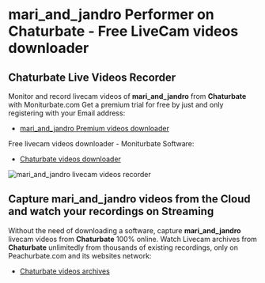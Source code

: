 # mari_and_jandro Performer on Chaturbate - Free LiveCam videos downloader

## Chaturbate Live Videos Recorder

Monitor and record livecam videos of **mari_and_jandro** from **Chaturbate** with Moniturbate.com
Get a premium trial for free by just and only registering with your Email address:
* [mari_and_jandro Premium videos downloader](https://moniturbate.com/request-demo-licence-key.html)

Free livecam videos downloader - Moniturbate Software:
* [Chaturbate videos downloader](https://moniturbate.com/moniturbate-download-software.html)

![mari_and_jandro livecam videos recorder](https://peachurnet.com/templates/moniturbate-software.png)


## Capture mari_and_jandro videos from the Cloud and watch your recordings on Streaming

Without the need of downloading a software, capture **mari_and_jandro** livecam videos from **Chaturbate** 100% online.
Watch Livecam archives from **Chaturbate** unlimitedly from thousands of existing recordings, only on Peachurbate.com and its websites network:
* [Chaturbate videos archives](https://peachurnet.com/)